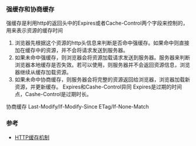 
### 强缓存和协商缓存
强缓存是利用http的返回头中的Expires或者Cache-Control两个字段来控制的，用来表示资源的缓存时间
1. 浏览器先根据这个资源的http头信息来判断是否命中强缓存。如果命中则直接加在缓存中的资源，并不会将请求发送到服务器。
2. 如果未命中强缓存，则浏览器会将资源加载请求发送到服务器。服务器来判断浏览器本地缓存是否失效。若可以使用，则服务器并不会返回资源信息，浏览器继续从缓存加载资源。
3. 如果未命中协商缓存，则服务器会将完整的资源返回给浏览器，浏览器加载新资源，并更新缓存。
Expires和Cashe-Control异同
Expires是过期的时间点，Cashe-Control是过期时长。

协商缓存
Last-Modify/If-Modify-Since
ETag/If-None-Match

### 参考
- [HTTP缓存机制](https://www.cnblogs.com/ranyonsue/p/8918908.html)